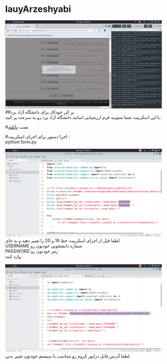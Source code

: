 # IauyArzeshyabi
<img src="https://github.com/morteza1376/IauyArzeshyabi/blob/master/Screenshot.png?raw=true">
##پر کن خودکار برای دانشگاه آزاد یزد
<br>
با این اسکریپت شما میتونید فرم ارزشیابی اساتید دانشگاه آزاد یزد رو به سرعت پر کنید.

#نصب
<a href="https://github.com/morteza1376/IauyArzeshyabi/archive/master.zip">دانلود</a>


#اجرا
دستور برای اجرای اسکریپت : <br>
python form.py


<img src="https://github.com/morteza1376/IauyArzeshyabi/blob/master/must_change.png?raw=true">
لطفا قبل از اجرای اسکریپت خط  19 و 20 را تغییر دهید و به جای <br>
USERNAME شماره دانشجویی خودتون رو <br>
PASSWORD رمز خودتون رو <br>
وارد کنید.

<br>
<br>
<img src="https://github.com/morteza1376/IauyArzeshyabi/blob/master/Screenshot%20from%202019-01-02%2015-05-13.png?raw=true">
لطفا آدرس فایل درایور کروم رو متناسب با سیستم خودتون تغییر بدین.
